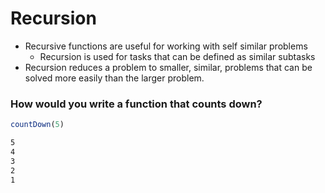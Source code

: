 # Recursion

* Recursive functions are useful for working with self similar problems
    * Recursion is used for tasks that can be defined as similar subtasks
* Recursion reduces a problem to smaller, similar, problems that can be solved more easily than the larger problem.

### How would you write a function that counts down?

<div class="row">
<div class="cell-2">

```js {#countdown-code}
countDown(5)
```

</div>

<div class="cell-2"></div>

<div class="cell-2">

```bash {#countdown-output}
5
4
3
2
1
```

</div>
</div>

<div class="line line-arrow-end" data-from="countdown-code" data-to="countdown-output">


